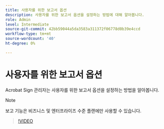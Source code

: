 ```yaml
---
title: 사용자를 위한 보고서 옵션
description: 사용자를 위한 보고서 옵션을 설정하는 방법에 대해 알아봅니다.
role: Admin
level: Intermediate
source-git-commit: 42bb59044a5da3583a311372f06778d0b39e4ccd
workflow-type: tm+mt
source-wordcount: '40'
ht-degree: 0%

---
```


# 사용자를 위한 보고서 옵션

Acrobat Sign 관리자는 사용자를 위한 보고서 옵션을 설정하는 방법을 알아봅니다.

>[!NOTE]
>
>보고 기능은 비즈니스 및 엔터프라이즈 수준 플랜에만 사용할 수 있습니다.

>[!VIDEO](https://video.tv.adobe.com/v/3419303?quality=12&learn=on&hidetitle=true)
